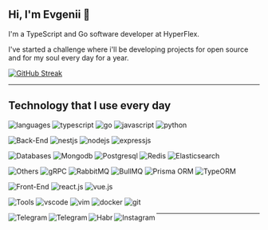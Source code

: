 ## Hi, I'm Evgenii 👋

I'm a TypeScript and Go software developer at HyperFlex.

I've started a challenge where i'll be developing projects for open source and for my soul every day for a year.

 [![GitHub Streak](https://github-readme-streak-stats.herokuapp.com?user=mdwitr0&theme=tokyonight_duo&date_format=j%20M%5B%20Y%5D)]([https://git.io/streak-stats](https://github.com/mdwitr0))
 
 ---

## Technology that I use every day

![languages](https://img.shields.io/static/v1?label=&message=Languages:&color=555&style=flat-square)
![typescript](https://img.shields.io/static/v1?logo=TypeScript&label=&message=TypeScript&color=111&logoColor=bf91f3&style=flat-square&link=)
![go](https://img.shields.io/static/v1?logo=go&label=&message=GO&color=111&logoColor=bf91f3&style=flat-square&link=)
![javascript](https://img.shields.io/static/v1?logo=JavaScript&label=&message=JavaScript&color=111&logoColor=bf91f3&style=flat-square&link=)
![python](https://img.shields.io/static/v1?logo=Python&label=&message=Python&color=111&logoColor=bf91f3&style=flat-square&link=)
&nbsp;&nbsp;&nbsp;

![Back-End](https://img.shields.io/static/v1?label=&message=Back-End&nbsp;frameworks:&color=555&style=flat-square)
![nestjs](https://img.shields.io/static/v1?logo=nestjs&label=&message=Nest.js&color=111&logoColor=bf91f3&style=flat-square&link=)
![nodejs](https://img.shields.io/static/v1?logo=node.js&label=&message=Node.js&color=111&logoColor=bf91f3&style=flat-square&link=)
![expressjs](https://img.shields.io/static/v1?logo=express&label=&message=express&color=111&logoColor=bf91f3&style=flat-square&link=)
&nbsp;&nbsp;&nbsp;

![Databases](https://img.shields.io/static/v1?label=&message=Databases:&color=555&style=flat-square)
![Mongodb](https://img.shields.io/static/v1?logo=Mongodb&label=&message=Mongodb&color=111&logoColor=bf91f3&style=flat-square&link=)
![Postgresql](https://img.shields.io/static/v1?logo=Postgresql&label=&message=Postgresql&color=111&logoColor=bf91f3&style=flat-square&link=)
![Redis](https://img.shields.io/static/v1?logo=Redis&label=&message=Redis&color=111&logoColor=bf91f3&style=flat-square&link=)
![Elasticsearch](https://img.shields.io/static/v1?logo=Elasticsearch&label=&message=Elasticsearch&color=111&logoColor=bf91f3&style=flat-square&link=)
&nbsp;&nbsp;&nbsp;

![Others](https://img.shields.io/static/v1?label=&message=Databases:&color=555&style=flat-square)
![gRPC](https://img.shields.io/static/v1?logo=grpc&label=&message=gRPC&color=111&logoColor=bf91f3&style=flat-square&link=)
![RabbitMQ](https://img.shields.io/static/v1?logo=rabbitmq&label=&message=RabbitMQ&color=111&logoColor=bf91f3&style=flat-square&link=)
![BullMQ](https://img.shields.io/static/v1?logo=bullmq&label=&message=BullMQ&color=111&logoColor=bf91f3&style=flat-square&link=)
![Prisma ORM](https://img.shields.io/static/v1?logo=prisma&label=&message=Prisma&color=111&logoColor=bf91f3&style=flat-square&link=)
![TypeORM](https://img.shields.io/static/v1?logo=typeorm&label=&message=TypeORM&color=111&logoColor=bf91f3&style=flat-square&link=)


![Front-End](https://img.shields.io/static/v1?label=&message=Front-End&nbsp;frameworks:&color=555&style=flat-square)
![react.js](https://img.shields.io/static/v1?logo=react.js&label=&message=react.js&color=111&logoColor=bf91f3&style=flat-square&link=)
![vue.js](https://img.shields.io/static/v1?logo=vue.js&label=&message=Vue.js&color=111&logoColor=bf91f3&style=flat-square&link=)
&nbsp;&nbsp;&nbsp;

![Tools](https://img.shields.io/static/v1?label=&message=Tools:&color=555&style=flat-square)
![vscode](https://img.shields.io/static/v1?logo=visualstudiocode&label=&message=vscode&color=111&logoColor=bf91f3&style=flat-square)
![vim](https://img.shields.io/static/v1?logo=vim&label=&message=vim&color=111&logoColor=bf91f3&style=flat-square)
![docker](https://img.shields.io/static/v1?logo=docker&label=&message=docker&color=111&logoColor=bf91f3&style=flat-square)
![git](https://img.shields.io/static/v1?logo=git&label=&message=git&color=111&logoColor=bf91f3&style=flat-square)
&nbsp;&nbsp;&nbsp;

<img align="left" alt="Telegram" src="https://img.shields.io/static/v1?label=&message=@:&color=555&style=flat-square" />
<a href="https://t.me/mdwit">
  <img align="left" alt="Telegram" src="https://img.shields.io/static/v1?label=&message=telegram&color=111&logoColor=bf91f3&style=flat-square" />
</a> <a href="https://career.habr.com/mdwit">
  <img align="left" alt="Habr" src="https://img.shields.io/static/v1?label=&message=habr&color=111&logoColor=bf91f3&style=flat-square" />
</a> <a href="https://www.instagram.com/amfus_">
  <img align="left" alt="Instagram" src="https://img.shields.io/static/v1?label=&message=instagram&color=111&logoColor=bf91f3&style=flat-square" />
</a>

---
  
<!--
**mdwitr0/mdwitr0** is a ✨ _special_ ✨ repository because its `README.md` (this file) appears on your GitHub profile.

Here are some ideas to get you started:

- 🔭 I’m currently working on ...
- 🌱 I’m currently learning ...
- 👯 I’m looking to collaborate on ...
- 🤔 I’m looking for help with ...
- 💬 Ask me about ...
- 📫 How to reach me: ...
- 😄 Pronouns: ...
- ⚡ Fun fact: ...
-->
